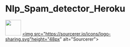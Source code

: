 # Nlp_Spam_detector_Heroku

<a href="https://sourcerer.io/mishra-rajeev"><img src="https://avatars1.githubusercontent.com/u/31706342?v=4" height="50px" width="50px" alt=""/></a>
<a href="https://sourcerer.io/mishra-rajeev"><img src="https://sourcerer.io/icons/logo-sharing.svg"height="48px" alt="Sourcerer"></a>
